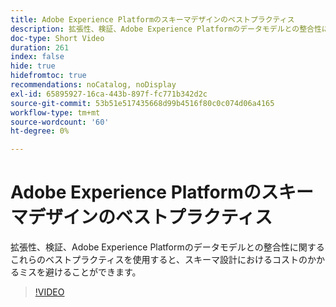 ```yaml
---
title: Adobe Experience Platformのスキーマデザインのベストプラクティス
description: 拡張性、検証、Adobe Experience Platformのデータモデルとの整合性に関するこれらのベストプラクティスを使用すると、スキーマ設計におけるコストのかかるミスを避けることができます。
doc-type: Short Video
duration: 261
index: false
hide: true
hidefromtoc: true
recommendations: noCatalog, noDisplay
exl-id: 65895927-16ca-443b-897f-fc771b342d2c
source-git-commit: 53b51e517435668d99b4516f80c0c074d06a4165
workflow-type: tm+mt
source-wordcount: '60'
ht-degree: 0%

---
```


# Adobe Experience Platformのスキーマデザインのベストプラクティス

拡張性、検証、Adobe Experience Platformのデータモデルとの整合性に関するこれらのベストプラクティスを使用すると、スキーマ設計におけるコストのかかるミスを避けることができます。

<!-- 72_S655_3442541_260_best-practices-for-schema-design-in-adobe-experience-platform -->
>[!VIDEO](https://video.tv.adobe.com/v/3458268/?learn=on&enablevpops=true)
